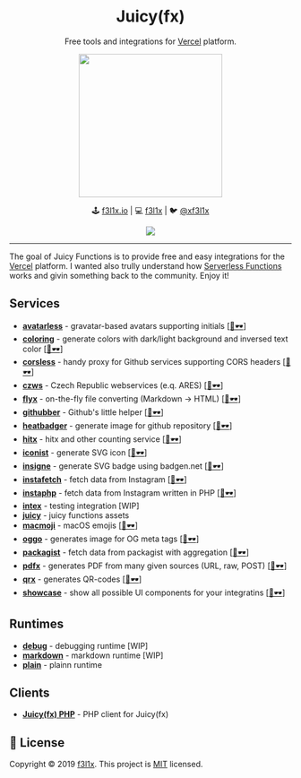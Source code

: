 <h1 align=center>Juicy(fx)</h1>

<p align=center>
Free tools and integrations for <a href="https://vercel.com">Vercel</a> platform.
</p>

<p align=center>
	<img src="https://github.com/juicyfx/juicy/blob/master/services/juicy/logo.png" width="256">
</p>

<p align=center>
🕹 <a href="https://f3l1x.io">f3l1x.io</a> | 💻 <a href="https://github.com/f3l1x">f3l1x</a> | 🐦 <a href="https://twitter.com/xf3l1x">@xf3l1x</a>
</p>

<p align=center>
    <a href="https://github.com/juicyfx/juicy/actions"><img src="https://badgen.net/github/checks/juicyfx/juicy/master?style=flat-square"></a>
</p>

------

The goal of Juicy Functions is to provide free and easy integrations for the [Vercel](https://vercel.com) platform.
I wanted also trully understand how [Serverless Functions](https://vercel.com/docs/v2/serverless-functions/introduction) works
and givin something back to the community. Enjoy it!

## Services

- [**avatarless**](services/avatarless) - gravatar-based avatars supporting initials [[👀🕶](https://avatarless.now.sh)]
- [**coloring**](services/coloring) - generate colors with dark/light background and inversed text color [[👀🕶](https://coloring.now.sh)]
- [**corsless**](services/corsless) - handy proxy for Github services supporting CORS headers [[👀🕶](https://corsless.vercel.app)]
- [**czws**](services/czws) - Czech Republic webservices (e.q. ARES) [[👀🕶](https://czws.vercel.app)]
- [**flyx**](services/flyx) - on-the-fly file converting (Markdown -> HTML) [[👀🕶](https://flyx.vercel.app)]
- [**githubber**](services/githubber) - Github's little helper [[👀🕶](https://githubber.vercel.app)]
- [**heatbadger**](services/heatbadger) - generate image for github repository [[👀🕶](https://heatbadger.now.sh)]
- [**hitx**](services/hitx) - hitx and other counting service [[👀🕶](https://hitx.vercel.app)]
- [**iconist**](services/iconist) - generate SVG icon [[👀🕶](https://obr.now.sh)]
- [**insigne**](services/insigne) - generate SVG badge using badgen.net [[👀🕶](https://label.now.sh)]
- [**instafetch**](services/instafetch) - fetch data from Instagram [[👀🕶](https://instafetch.vercel.app)]
- [**instaphp**](services/instaphp) - fetch data from Instagram written in PHP [[👀🕶](https://instaphp.vercel.app)]
- [**intex**](services/intex) - testing integration  [WIP]
- [**juicy**](services/juicy) - juicy functions assets
- [**macmoji**](services/macmoji) - macOS emojis [[👀🕶](https://macmoji.vercel.app)]
- [**oggo**](services/oggo) - generates image for OG meta tags [[👀🕶](https://oggo.vercel.app)]
- [**packagist**](services/packagist) - fetch data from packagist with aggregation [[👀🕶](https://packagist.vercel.app)]
- [**pdfx**](services/pdfx) - generates PDF from many given sources (URL, raw, POST) [[👀🕶](https://pdfx.vercel.app)]
- [**qrx**](services/qrx) - generates QR-codes [[👀🕶](https://qrx.vercel.app)]
- [**showcase**](services/showcase) - show all possible UI components for your integratins [[👀🕶](https://vercel.com/integrations/showcase)]

## Runtimes

- [**debug**](services/debug) - debugging runtime [WIP]
- [**markdown**](services/md) - markdown runtime [WIP]
- [**plain**](services/plain) - plainn runtime

## Clients

- [**Juicy(fx) PHP**](https://github.com/juicyfx/juicyphp) - PHP client for Juicy(fx)

## 📝 License

Copyright © 2019 [f3l1x](https://github.com/f3l1x).
This project is [MIT](LICENSE) licensed.
